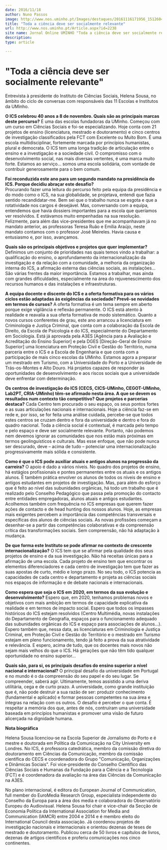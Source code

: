 ```yaml
---
date: 2016/11/18
author: Nuno Passos
image: http://www.nos.uminho.pt/Images/destaques/20161116171956_1512604110207564853907450293563669o.jpg
title: "Toda a ciência deve ser socialmente relevante"
url: http://www.nos.uminho.pt/Article.aspx?id=2238
site name: Jornal Online UMINHO "Toda a ciência deve ser socialmente relevante"
description: 
type: article

---
```

# "Toda a ciência deve ser socialmente relevante"




Entrevista à presidente do Instituto de Ciências Sociais, Helena Sousa, no âmbito do ciclo de conversas com responsáveis das 11 Escolas e Institutos da UMinho.

**O ICS celebrou 40 anos a 8 de novembro. Quais são as principais marcas deste percurso?** 
É uma das escolas fundadoras da UMinho. Começou com um curso em Ciências Sociais e foi-se especializando. Hoje conta com 21 projetos de ensino (licenciatura, mestrado e doutoramento) e cinco centros de investigação classificados pela FCT com Excelente ou Muito Bom. É uma escola multidisciplinar, fortemente marcada por princípios humanistas, plural e democrata. O ICS tem uma longa tradição de articulação entre o ensino e a investigação e a sociedade civil. O compromisso com o desenvolvimento social, nas mais diversas vertentes, é uma marca muito forte. Estamos ao serviço… somos uma escola solidária, com vontade de contribuir generosamente para o bem comum.

**Foi reconduzida este ano para um segundo mandato na presidência do ICS. Porque decidiu abraçar este desafio?**  
Procurando fazer uma leitura do percurso feito pela equipa da presidência e do modo como o ICS, na sua globalidade, se projetava, entendi que fazia sentido recandidatar-me. Bem sei que o trabalho nunca se esgota e que a rotatividade nos cargos é desejável. Mas, conversando com a equipa, entendemos que havia dossiers importantes para a escola que queríamos ver resolvidos. E estávamos muito empenhadas na sua resolução. Felizmente, para além das vice-presidentes que me acompanhavam já no mandato anterior, as professoras Teresa Ruão e Emília Araújo, neste mandato contamos com o professor José Meireles. Havia causa e entusiasmo e, por isso, avançamos.

**Quais são os principais objetivos e projetos que quer implementar?** 
Definimos um conjunto de prioridades nas quais temos vindo a trabalhar: a qualificação do ensino, o aprofundamento da internacionalização da investigação e da relação com a comunidade, a melhoria da organização interna do ICS, a afirmação externa das ciências sociais, as instalações... São várias frentes da maior importância. Estamos a trabalhar, mas ainda com grandes dificuldades, especialmente na área do rejuvenescimento dos recursos humanos e das instalações e infraestruturas.

**A equipa docente e discente do ICS e a oferta formativa para os vários ciclos estão adaptadas às exigências da sociedade? Prevê-se novidades em termos de cursos?** 
A oferta formativa é um tema sempre em aberto porque exige vigilância e reflexão permanente. O ICS está atento à realidade e reavalia a sua oferta formativa de modo sistemático. Quanto a novos cursos conferentes de grau, este ano arrancou a licenciatura em Criminologia e Justiça Criminal, que conta com a colaboração da Escola de Direito, da Escola de Psicologia e do ICS, especialmente do Departamento em Sociologia. Está já aprovada pela A3ES [Agência para a Avaliação e Acreditação do Ensino Superior] e pela DGES [Direção-Geral de Ensino Superior] uma licenciatura em Proteção Civil e Gestão do Território, numa parceria entre o ICS e a Escola de Engenharia e que conta com a participação de mais cinco escolas da UMinho. Estamos agora a preparar um mestrado em Turismo, com a Universidade do Porto e a Universidade de Trás-os-Montes e Alto Douro. Há projetos capazes de responder às oportunidades de desenvolvimento e aos riscos sociais que a universidade deve enfrentar com determinação.

**Os centros de investigação do ICS (CECS, CICS-UMinho, CEGOT-UMinho, Lab2PT, CRIA-UMinho) têm-se afirmado nesta área. A que se devem os resultados num contexto tão competitivo? Que projetos e parcerias destaca?** 
Cada Centro tem procurado o seu espaço, os seus pontos fortes e as suas articulações nacionais e internacionais. Hoje a ciência faz-se em rede e, por isso, se for feita uma análise cuidada, percebe-se que todos estes centros se cruzam dentro e fora da universidade e dentro e fora do quadro nacional. Toda a ciência social é contextual, é marcada pelo tempo e pelo espaço e deve ser socialmente relevante. Portanto, não podemos nem devemos ignorar as comunidades que nos estão mais próximas em termos geolinguísticos e culturais. Mas esse enfoque, que não pode nunca ser descurado, deve – acima de tudo – potenciar uma internacionalização progressivamente mais sólida e consistente.

**Como é que o ICS pode auxiliar atuais e antigos alunos na progressão da carreira?** 
O apoio é dado a vários níveis. No quadro dos projetos de ensino, há estágios profissionais e pontes permanentes entre os atuais e os antigos alunos. É também prática envolver os alunos de todos os níveis de ensino e antigos estudantes em projetos de investigação. Mas, para além do esforço que é feito ao nível das subunidades orgânicas, há todo um trabalho que é realizado pelo Conselho Pedagógico que passa pela promoção do contacto entre entidades empregadoras, alunos atuais e antigos estudantes. Acolhemos também com frequência no ICS empresas que querem fazer ações de contacto e de head hunting dos nossos alunos. Hoje, as empresas mais exigentes percebem a importância das competências transversais e específicas dos alunos de ciências sociais. As novas profissões começam a desenhar-se a partir das competências colaborativas e da compreensão crítica das transformações sociais. Sem compreensão, não há adaptação à mudança.

**De que forma este Instituto se pode afirmar no contexto de crescente internacionalização?** 
O ICS tem que se afirmar pela qualidade dos seus projetos de ensino e da sua investigação. Não há receitas únicas para a afirmação de uma escola. Cada projeto de ensino tem que encontrar os elementos diferenciadores e cada centro de investigação tem que fazer as suas apostas de curto, médio e longo prazo. No seu todo, o ICS potencia as capacidades de cada centro e departamento e projeta as ciências sociais nos espaços de informação e de debate nacionais e internacionais.

**Como espera que seja o ICS em 2020, em termos da sua evolução e desenvolvimento?** 
Espero que, em 2020, tenhamos problemas novos e objetivos com mais ambição em termos de capacidade explicativa da realidade e em termos de impacto social. Espero que todos os impasses históricos do ICS estejam resolvidos (Centro Multimédia, novas instalações do Departamento de Geografia, espaços para o funcionamento adequado das subunidades orgânicas do ICS e espaço para associações de alunos...). Espero também que, nessa data, as licenciaturas em Criminologia e Justiça Criminal, em Proteção Civil e Gestão do Território e o mestrado em Turismo estejam em pleno funcionamento, tendo já feito a prova da sua atratividade e relevância. E espero, acima de tudo, que os docentes mais novos não sejam mais velhos do que o ICS. Há gerações que não têm tido qualquer oportunidade no ensino superior…

**Quais são, para si, os principais desafios do ensino superior a nível nacional e internacional?** 
O principal desafio da universidade em Portugal e no mundo é o da compreensão do seu papel e do seu lugar. Se compreender, saberá agir. Ultimamente, temos assistido a uma deriva utilitária, cega e de curto prazo. A universidade, como grande instituição que é, não pode destruir a sua razão de ser: produzir conhecimento (fundamental e aplicado) e formar pessoas competentes na sua área e íntegras na relação com os outros. O desafio é perceber o que conta. É respeitar a memória dos que, antes de nós, contruíram uma universidade baseada em princípios humanistas e promover uma visão de futuro alicerçada na dignidade humana.


**Nota biográfica** 

Helena Sousa licenciou-se na Escola Superior de Jornalismo do Porto e é mestre e doutorada em Política da Comunicação na City University em Londres. No ICS, é professora catedrática, membro da comissão diretiva do doutoramento em Ciências da Comunicação, membro da comissão científica do CECS e coordenadora do Grupo "Comunicação, Organizações e Dinâmicas Sociais". Foi vice-presidente do Conselho Científico das Ciências Sociais e Humanas da Fundação para a Ciência e a Tecnologia (FCT) e é coordenadora da avaliação na área das Ciências da Comunicação na A3ES.

No plano internacional, é editora do European Journal of Communication, full member do EuroMedia Research Group, especialista independente do Conselho da Europa para a área dos media e colaboradora do Observatório Europeu do Audiovisual. Helena Sousa foi chair e vice-chair da Secção de Economia Política da International Association for Media and Communication (IAMCR) entre 2004 e 2014 e é membro eleito do International Council desta associação. Já coordenou projetos de investigação nacionais e internacionais e orientou dezenas de teses de mestrado e doutoramento. Publicou cerca de 50 livros e capítulos de livros, dezenas de artigos científicos e proferiu comunicações nos cinco continentes.
